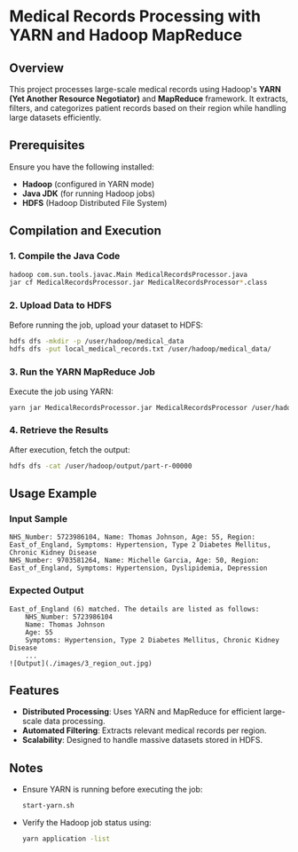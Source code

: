 # Medical Records Processing with YARN and Hadoop MapReduce

## Overview
This project processes large-scale medical records using Hadoop's **YARN (Yet Another Resource Negotiator)** and **MapReduce** framework. It extracts, filters, and categorizes patient records based on their region while handling large datasets efficiently.

## Prerequisites
Ensure you have the following installed:
- **Hadoop** (configured in YARN mode)
- **Java JDK** (for running Hadoop jobs)
- **HDFS** (Hadoop Distributed File System)

## Compilation and Execution
### 1. Compile the Java Code
```sh
hadoop com.sun.tools.javac.Main MedicalRecordsProcessor.java
jar cf MedicalRecordsProcessor.jar MedicalRecordsProcessor*.class
```

### 2. Upload Data to HDFS
Before running the job, upload your dataset to HDFS:
```sh
hdfs dfs -mkdir -p /user/hadoop/medical_data
hdfs dfs -put local_medical_records.txt /user/hadoop/medical_data/
```

### 3. Run the YARN MapReduce Job
Execute the job using YARN:
```sh
yarn jar MedicalRecordsProcessor.jar MedicalRecordsProcessor /user/hadoop/medical_data/local_medical_records.txt /user/hadoop/output/
```

### 4. Retrieve the Results
After execution, fetch the output:
```sh
hdfs dfs -cat /user/hadoop/output/part-r-00000
```

## Usage Example
### Input Sample
```
NHS_Number: 5723986104, Name: Thomas Johnson, Age: 55, Region: East_of_England, Symptoms: Hypertension, Type 2 Diabetes Mellitus, Chronic Kidney Disease
NHS_Number: 9703581264, Name: Michelle Garcia, Age: 50, Region: East_of_England, Symptoms: Hypertension, Dyslipidemia, Depression
```

### Expected Output
```
East_of_England (6) matched. The details are listed as follows:
    NHS_Number: 5723986104
    Name: Thomas Johnson
    Age: 55
    Symptoms: Hypertension, Type 2 Diabetes Mellitus, Chronic Kidney Disease
    ...
![Output](./images/3_region_out.jpg)
```

## Features
- **Distributed Processing**: Uses YARN and MapReduce for efficient large-scale data processing.
- **Automated Filtering**: Extracts relevant medical records per region.
- **Scalability**: Designed to handle massive datasets stored in HDFS.

## Notes
- Ensure YARN is running before executing the job:
  ```sh
  start-yarn.sh
  ```
- Verify the Hadoop job status using:
  ```sh
  yarn application -list
  ```
